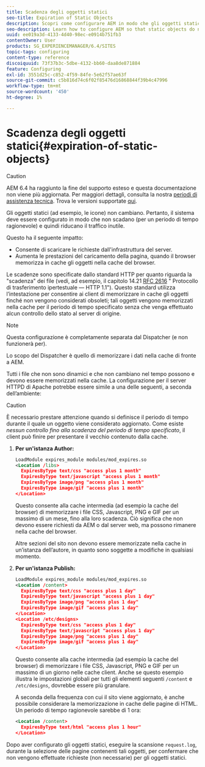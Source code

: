 ```yaml
---
title: Scadenza degli oggetti statici
seo-title: Expiration of Static Objects
description: Scopri come configurare AEM in modo che gli oggetti statici non scadano (per un periodo di tempo ragionevole).
seo-description: Learn how to configure AEM so that static objects do not expire (for a reasonable period of time).
uuid: ee019a3d-4133-4d40-98ec-e0914b751fb3
contentOwner: User
products: SG_EXPERIENCEMANAGER/6.4/SITES
topic-tags: configuring
content-type: reference
discoiquuid: 73f37b3c-5dbe-4132-bb60-daa8de871884
feature: Configuring
exl-id: 3551d25c-c852-4f59-84fe-5e62f57ae63f
source-git-commit: c5b816d74c6f02f85476d16868844f39b4c47996
workflow-type: tm+mt
source-wordcount: '450'
ht-degree: 1%

---
```


# Scadenza degli oggetti statici{#expiration-of-static-objects}

>[!CAUTION]
>
>AEM 6.4 ha raggiunto la fine del supporto esteso e questa documentazione non viene più aggiornata. Per maggiori dettagli, consulta la nostra [periodi di assistenza tecnica](https://helpx.adobe.com/it/support/programs/eol-matrix.html). Trova le versioni supportate [qui](https://experienceleague.adobe.com/docs/).

Gli oggetti statici (ad esempio, le icone) non cambiano. Pertanto, il sistema deve essere configurato in modo che non scadano (per un periodo di tempo ragionevole) e quindi riducano il traffico inutile.

Questo ha il seguente impatto:

* Consente di scaricare le richieste dall&#39;infrastruttura del server.
* Aumenta le prestazioni del caricamento della pagina, quando il browser memorizza in cache gli oggetti nella cache del browser.

Le scadenze sono specificate dallo standard HTTP per quanto riguarda la &quot;scadenza&quot; dei file (vedi, ad esempio, il capitolo 14.21 [RFC 2616](https://www.ietf.org/rfc/rfc2616.txt) &quot; Protocollo di trasferimento ipertestuale — HTTP 1.1&quot;). Questo standard utilizza l’intestazione per consentire ai client di memorizzare in cache gli oggetti finché non vengono considerati obsoleti; tali oggetti vengono memorizzati nella cache per il periodo di tempo specificato senza che venga effettuato alcun controllo dello stato al server di origine.

>[!NOTE]
>
>Questa configurazione è completamente separata dal Dispatcher (e non funzionerà per).
>
>Lo scopo del Dispatcher è quello di memorizzare i dati nella cache di fronte a AEM.

Tutti i file che non sono dinamici e che non cambiano nel tempo possono e devono essere memorizzati nella cache. La configurazione per il server HTTPD di Apache potrebbe essere simile a una delle seguenti, a seconda dell’ambiente:

>[!CAUTION]
>
>È necessario prestare attenzione quando si definisce il periodo di tempo durante il quale un oggetto viene considerato aggiornato. Come esiste *nessun controllo fino alla scadenza del periodo di tempo specificato*, il client può finire per presentare il vecchio contenuto dalla cache.

1. **Per un&#39;istanza Author:**

   ```xml
   LoadModule expires_module modules/mod_expires.so
   <Location /libs>
     ExpiresByType text/css "access plus 1 month"
     ExpiresByType text/javascript "access plus 1 month"
     ExpiresByType image/png "access plus 1 month"
     ExpiresByType image/gif "access plus 1 month"
   </Location>
   ```

   Questo consente alla cache intermedia (ad esempio la cache del browser) di memorizzare i file CSS, Javascript, PNG e GIF per un massimo di un mese, fino alla loro scadenza. Ciò significa che non devono essere richiesti da AEM o dal server web, ma possono rimanere nella cache del browser.

   Altre sezioni del sito non devono essere memorizzate nella cache in un’istanza dell’autore, in quanto sono soggette a modifiche in qualsiasi momento.

1. **Per un&#39;istanza Publish:**

   ```xml
   LoadModule expires_module modules/mod_expires.so
   <Location /content>
     ExpiresByType text/css "access plus 1 day"
     ExpiresByType text/javascript "access plus 1 day"
     ExpiresByType image/png "access plus 1 day"
     ExpiresByType image/gif "access plus 1 day"
   </Location>
   <Location /etc/designs>
     ExpiresByType text/css "access plus 1 day"
     ExpiresByType text/javascript "access plus 1 day"
     ExpiresByType image/png "access plus 1 day"
     ExpiresByType image/gif "access plus 1 day"
   </Location>
   ```

   Questo consente alla cache intermedia (ad esempio la cache del browser) di memorizzare i file CSS, Javascript, PNG e GIF per un massimo di un giorno nelle cache client. Anche se questo esempio illustra le impostazioni globali per tutti gli elementi seguenti `/content` e `/etc/designs`, dovrebbe essere più granulare.

   A seconda della frequenza con cui il sito viene aggiornato, è anche possibile considerare la memorizzazione in cache delle pagine di HTML. Un periodo di tempo ragionevole sarebbe di 1 ora:

   ```xml
   <Location /content>
     ExpiresByType text/html "access plus 1 hour"
   </Location>
   ```

Dopo aver configurato gli oggetti statici, eseguire la scansione `request.log`, durante la selezione delle pagine contenenti tali oggetti, per confermare che non vengono effettuate richieste (non necessarie) per gli oggetti statici.
